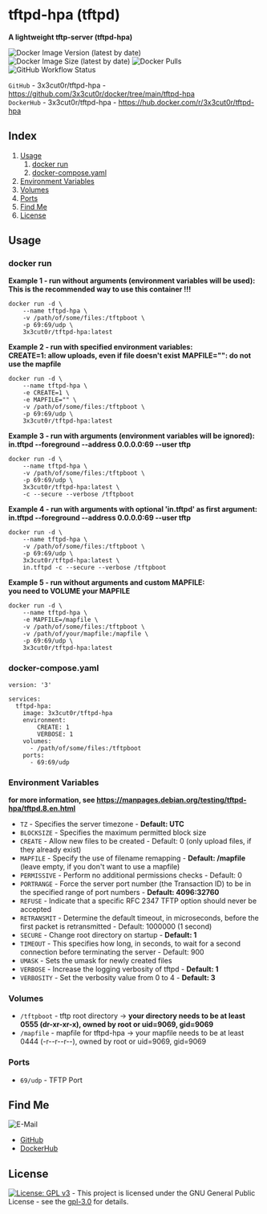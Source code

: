 # tftpd-hpa (tftpd)

**A lightweight tftp-server (tftpd-hpa)**

![Docker Image Version (latest by date)](https://img.shields.io/docker/v/3x3cut0r/tftpd-hpa)
![Docker Image Size (latest by date)](https://img.shields.io/docker/image-size/3x3cut0r/tftpd-hpa)
![Docker Pulls](https://img.shields.io/docker/pulls/3x3cut0r/tftpd-hpa)
![GitHub Workflow Status](https://img.shields.io/github/workflow/status/3x3cut0r/docker/build%20tftpd-hpa)

`GitHub` - 3x3cut0r/tftpd-hpa - https://github.com/3x3cut0r/docker/tree/main/tftpd-hpa  
`DockerHub` - 3x3cut0r/tftpd-hpa - https://hub.docker.com/r/3x3cut0r/tftpd-hpa  
## Index

1. [Usage](#usage)
    1. [docker run](#dockerrun)
    2. [docker-compose.yaml](#dockercompose)
2. [Environment Variables](#environment-variables)
3. [Volumes](#volumes)
4. [Ports](#ports)
5. [Find Me](#findme)
6. [License](#license)

## Usage <a name="usage"></a>

### docker run <a name="dockerrun"></a>

**Example 1 - run without arguments (environment variables will be used):**  
**This is the recommended way to use this container !!!**
```shell
docker run -d \
    --name tftpd-hpa \
    -v /path/of/some/files:/tftpboot \
    -p 69:69/udp \
    3x3cut0r/tftpd-hpa:latest
```

**Example 2 - run with specified environment variables:**  
**CREATE=1: allow uploads, even if file doesn't exist**
**MAPFILE="": do not use the mapfile**
```shell
docker run -d \
    --name tftpd-hpa \
    -e CREATE=1 \
    -e MAPFILE="" \
    -v /path/of/some/files:/tftpboot \
    -p 69:69/udp \
    3x3cut0r/tftpd-hpa:latest
```

**Example 3 - run with arguments (environment variables will be ignored):**  
**in.tftpd --foreground --address 0.0.0.0:69 --user tftp <your arguments>**
```shell
docker run -d \
    --name tftpd-hpa \
    -v /path/of/some/files:/tftpboot \
    -p 69:69/udp \
    3x3cut0r/tftpd-hpa:latest \
    -c --secure --verbose /tftpboot
```

**Example 4 - run with arguments with optional 'in.tftpd' as first argument:**  
**in.tftpd --foreground --address 0.0.0.0:69 --user tftp <your arguments>**
```shell
docker run -d \
    --name tftpd-hpa \
    -v /path/of/some/files:/tftpboot \
    -p 69:69/udp \
    3x3cut0r/tftpd-hpa:latest \
    in.tftpd -c --secure --verbose /tftpboot
```

**Example 5 - run without arguments and custom MAPFILE:**  
**you need to VOLUME your MAPFILE**
```shell
docker run -d \
    --name tftpd-hpa \
    -e MAPFILE=/mapfile \
    -v /path/of/some/files:/tftpboot \
    -v /path/of/your/mapfile:/mapfile \
    -p 69:69/udp \
    3x3cut0r/tftpd-hpa:latest
```

### docker-compose.yaml <a name="docker-compose"></a>

```shell
version: '3'

services:
  tftpd-hpa:
    image: 3x3cut0r/tftpd-hpa
    environment:
        CREATE: 1
        VERBOSE: 1
    volumes:
      - /path/of/some/files:/tftpboot
    ports:
      - 69:69/udp
```

### Environment Variables <a name="environment-variables"></a>
**for more information, see https://manpages.debian.org/testing/tftpd-hpa/tftpd.8.en.html**

* `TZ` - Specifies the server timezone - **Default: UTC**  
* `BLOCKSIZE` - Specifies the maximum permitted block size  
* `CREATE` - Allow new files to be created - Default: 0 (only upload files, if they already exist)  
* `MAPFILE` - Specify the use of filename remapping - **Default: /mapfile**  
(leave empty, if you don't want to use a mapfile)  
* `PERMISSIVE` - Perform no additional permissions checks - Default: 0  
* `PORTRANGE` - Force the server port number (the Transaction ID) to be in the specified range of port numbers - **Default: 4096:32760**  
* `REFUSE` - Indicate that a specific RFC 2347 TFTP option should never be accepted  
* `RETRANSMIT` - Determine the default timeout, in microseconds, before the first packet is retransmitted - Default: 1000000 (1 second)  
* `SECURE` - Change root directory on startup - **Default: 1**  
* `TIMEOUT` - This specifies how long, in seconds, to wait for a second connection before terminating the server - Default: 900  
* `UMASK` - Sets the umask for newly created files  
* `VERBOSE` - Increase the logging verbosity of tftpd - **Default: 1**  
* `VERBOSITY` - Set the verbosity value from 0 to 4 - **Default: 3**  

### Volumes <a name="volumes"></a>

* `/tftpboot` - tftp root directory -> **your directory needs to be at least 0555 (dr-xr-xr-x), owned by root or uid=9069, gid=9069**  
* `/mapfile`  - mapfile for tftpd-hpa -> your mapfile needs to be at least 0444 (-r--r--r--), owned by root or uid=9069, gid=9069  

### Ports <a name="ports"></a>

* `69/udp` - TFTP Port  

## Find Me <a name="findme"></a>

![E-Mail](https://img.shields.io/badge/E--Mail-executor55%40gmx.de-red)
* [GitHub](https://github.com/3x3cut0r)
* [DockerHub](https://hub.docker.com/u/3x3cut0r)

## License <a name="license"></a>

[![License: GPL v3](https://img.shields.io/badge/License-GPLv3-blue.svg)](https://www.gnu.org/licenses/gpl-3.0) - This project is licensed under the GNU General Public License - see the [gpl-3.0](https://www.gnu.org/licenses/gpl-3.0.en.html) for details.
